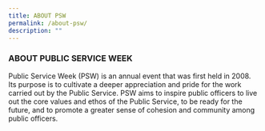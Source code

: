 ```yaml
---
title: ABOUT PSW
permalink: /about-psw/
description: ""
---
```

### ABOUT PUBLIC SERVICE WEEK

Public Service Week (PSW) is an annual event that was first held in 2008. Its purpose is to cultivate a deeper appreciation and pride for the work carried out by the Public Service. PSW aims to inspire public officers to live out the core values and ethos of the Public Service, to be ready for the future, and to promote a greater sense of cohesion and community among public officers.
